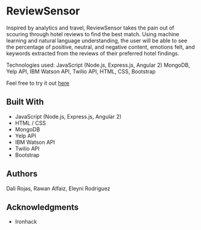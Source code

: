 # ReviewSensor

Inspired by analytics and travel, ReviewSensor takes the pain out of scouring through hotel reviews to find the best match. Using machine learning and natural language understanding, the user will be able to see the percentage of positive, neutral, and negative content, emotions felt, and keywords extracted from the reviews of their preferred hotel findings.

Technologies used: JavaScript (Node.js, Express.js, Angular 2) MongoDB, Yelp API, IBM Watson API, Twilio API, HTML, CSS, Bootstrap

Feel free to try it out [here](https://review-sensor.herokuapp.com)

## Built With

* JavaScript (Node.js, Express.js, Angular 2)
* HTML / CSS 
* MongoDB
* Yelp API
* IBM Watson API
* Twilio API
* Bootstrap

## Authors

Dali Rojas, Rawan Alfaiz, Eleyni Rodriguez

## Acknowledgments

* Ironhack



